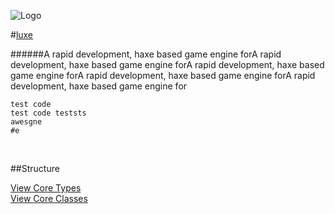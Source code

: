 
![Logo](http://underscorediscovery.com/sven/images/logo.png)

#[luxe]()

######A rapid development, haxe based game engine forA rapid development, haxe based game engine forA rapid development, haxe based game engine forA rapid development, haxe based game engine forA rapid development, haxe based game engine for
&nbsp;


	test code
	test code teststs
	awesgne
	#e

&nbsp;

##Structure

[View Core Types](core/types.html)   
[View Core Classes](core/classes.html)
&nbsp;
&nbsp;
&nbsp;

